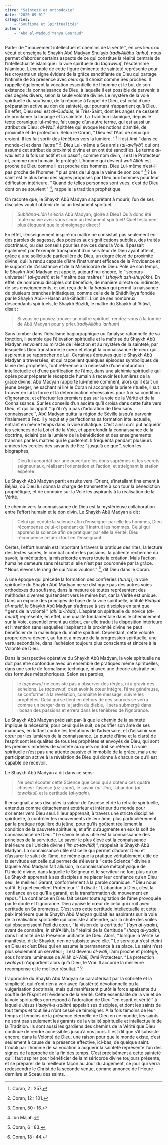 ```yaml
---
titre: "Sainteté et orthodoxie"
date: "2020-09-01"
categories: 
	- "Soufisme et Spiritualités"
auteur: 
	- "Abd al-Wadoud Yahya Gouraud"
---
```


Parler de “&#8239;mouvement intellectuel et chemins de la vérité&#8239;”, en ces lieux où vécut et enseigna le Shaykh Abû Madyan Shu‘ayb (*radiyAllâhu ‘anhu*), nous permet d’aborder certains aspects de ce qui constitue la réalité centrale de l’intellectualité islamique&#8239;: la voie spirituelle du *taçawwuf*, l’ésotérisme islamique. L’exemple de cette figure éminente de sainteté représente pour les croyants un signe évident de la grâce sanctifiante de Dieu qui partage l’intimité de Sa présence avec ceux qu’Il choisit comme Ses proches. Il rappelle également la vocation essentielle de l’homme et le but de son existence&#8239;: la connaissance de Dieu, à laquelle il est possible de parvenir, à des degrés divers, selon la seule volonté divine. Le mystère de la voie spirituelle du soufisme, de la réponse à l’appel de Dieu, est celui d’une préparation active au don de sainteté, qui pourtant n’appartient qu’à Dieu. En effet, Dieu seul est *al-Quddûs*, le Très-Saint, dont les anges ne cessent de proclamer la louange et la sainteté. La Tradition islamique, depuis le texte coranique lui-même, fait usage d’un autre terme, qui est aussi un attribut de Dieu&#8239;: *al-Walî*, épithète qui évoque les notions d’amitié, de proximité et de protection. Selon le Coran, “&#8239;Dieu est l’Ami de ceux qui croient. Il les fait sortir des ténèbres vers la lumière.&#8239;” [^1] Il est Ami “&#8239;dans ce monde-ci et dans l’autre&#8239;” [^2]. Dieu Lui-même a Ses amis (*al-awliyâ’*) qui ont assumé cet attribut de proximité divine et en ont été sanctifiés. Le terme *al-walî* est à la fois un actif et un passif&#8239;; comme nom divin, il est le Protecteur et, comme nom humain, le protégé. L’homme qui devient *walî Allâh* est proche de Dieu comme il est proche des hommes. Dieu Lui-même n’est-Il pas proche de l’homme, “&#8239;plus près de lui que la veine de son cou&#8239;” [^3]&#8239;? Le saint est le plus beau des signes proposés par Dieu aux hommes pour leur édification intérieure. “&#8239;Quand de telles personnes sont vues, c’est de Dieu dont on se souvient&#8239;” [^4], rappelle la tradition prophétique.

On raconte que, le Shaykh Abû Madyan s’apprêtant à mourir, l’un de ses disciples voulut obtenir de lui un testament spirituel.
> *Subhâna-Llâh&#8239;!* s’écria Abû Madyan, gloire à Dieu&#8239;! Qu’a donc été toute ma vie avec vous sinon un testament spirituel&#8239;! Quel testament plus éloquent que le témoignage direct&#8239;! 

En effet, l’enseignement inspiré du maître ne consistait pas seulement en des paroles de sagesse, des poésies aux significations subtiles, des traités doctrinaux, ou des conseils pour les novices dans la Voie. Il passait également par l’exemple transparent d’un serviteur de Dieu ayant atteint, grâce à une sollicitude particulière de Dieu, un degré élevé de proximité divine, qui l’a rendu capable d’être l’instrument efficace de la Providence et le support de l’Assistance et de la Miséricorde de Dieu. Pôle de son temps, le Shaykh Abû Madyan est appelé, aujourd’hui encore, le “&#8239;secours universel&#8239;” (*al-gawth*) et le “&#8239;maître des maîtres&#8239;” (*shaykh ash-shuyûkh*). En effet, de nombreux disciples ont bénéficié, de manière directe ou indirecte, de ses enseignements, et ont reçu de lui la *baraka* qui permit la naissance de plusieurs branches initiatiques, comme celle de la Shâdhiliyya fondée par le Shaykh Abû-l-Hasan ash-Shâdhilî. L’un de ses nombreux descendants spirituels, le Shaykh Bûzîdî, le maître du Shaykh al-‘Alâwî, disait&#8239;: 
> Si vous ne pouvez trouver un maître spirituel, rendez-vous à la tombe de Abû Madyan pour y prier.(*radiyAllâhu ‘anhum*) 

Sans tomber dans l’idéalisme hagiographique ou l’analyse rationnelle de sa fonction, il semble que l’élévation spirituelle et la maîtrise du Shaykh Abû Madyan renvoient au miracle de l’élection et au mystère de la sainteté, par lesquelles Dieu transforme le cœur et élargit la connaissance de ceux qui aspirent à se rapprocher de Lui. Certaines épreuves que le Shaykh Abû Madyan a traversées, et qui rappellent quelques épisodes symboliques de la vie des prophètes, font référence à la nécessité d’une maturation intellectuelle et d’une purification de l’âme, dans une alchimie spirituelle qui opère pour préparer le réceptacle humain à recevoir les lumières de la grâce divine. Abû Madyan rapporte lui-même comment, alors qu’il était un jeune berger, ne sachant ni lire le Coran ni accomplir la prière rituelle, il sut trouver en lui la force et la détermination nécessaires pour fuir sa condition d’ignorance, et effectuer les premiers pas sur la voie de la Vérité et de la Connaissance. Sur les conseils d’un ascète qu’il croisa dans cette fuite vers Dieu, et qui lui apprit “&#8239;qu’il n’y a pas d’adoration de Dieu sans connaissance&#8239;”, Abû Madyan quitta la région de Séville jusqu’à parvenir finalement à Fez. Il y reçut et y perfectionna sa formation intellectuelle, entrant en même temps dans la voie initiatique. C’est ainsi qu’il put acquérir les sciences de la Loi et de la Voie, et approfondir la connaissance de la doctrine, éclairé par la lumière de la bénédiction et des enseignements transmis par les maîtres qui le guidèrent. Il fréquenta pendant plusieurs années les cercles des savants de Fez “&#8239;jusqu’à ce que&#8239;”, selon les biographes, 
> Dieu lui accordât par une ouverture les dons suprêmes et les secrets seigneuriaux, réalisant l’orientation et l’action, et atteignant la station espérée.

Le Shaykh Abû Madyan partit ensuite vers l’Orient, s’installant finalement à Béjaïa, où Dieu lui donna la charge de transmettre à son tour la bénédiction prophétique, et de conduire sur la Voie les aspirants à la réalisation de la Vérité.

Le chemin vers la connaissance de Dieu est la mystérieuse collaboration entre l’effort humain et le don divin. Le Shaykh Abû Madyan a dit&#8239;: 
> Celui qui écoute la science afin d’enseigner par elle les hommes, Dieu récompense celui-ci pendant qu’il instruit les hommes. Celui qui apprend la science afin de pratiquer par elle la Vérité, Dieu récompense celui-ci tout en l’enseignant.

Certes, l’effort humain est important à travers la pratique des rites, la lecture des textes sacrés, le combat contre les passions, la patiente recherche du savoir, la méditation, la miséricorde envers toute la création. Mais l’action humaine demeure sans résultat si elle n’est pas couronnée par la grâce. “&#8239;Nous élevons le rang de qui Nous voulons&#8239;” [^5], dit Dieu dans le Coran.

A une époque qui précède la formation des confréries (*turuq*), la voie spirituelle du Shaykh Abû Madyan ne se distingue pas des autres voies orthodoxes du soufisme, dans la mesure où toutes représentent des méthodes diverses qui tendent vers le même but, car la Vérité est unique. Dans un exposé des principes de base de la voie spirituelle, intitulé *Bidâyat al-murîd*, le Shaykh Abû Madyan s’adresse à ses disciples en tant que “&#8239;gens de la volonté&#8239;” (*ahl al-irâda*). L’aspiration spirituelle du novice (*al-murîd*) représente, en effet, une qualité fondamentale dans le cheminement sur la Voie, essentiellement au début, car elle traduit la disposition intérieure et l’intention sans lesquelles l’aspirant à la proximité divine ne peut bénéficier de la maïeutique du maître spirituel. Cependant, cette volonté propre devra devenir, au fur et à mesure de la progression spirituelle, une vertu secondaire, dans l’adhésion toujours plus consciente et sincère à la Volonté de Dieu.

Dans la perspective opérative du Shaykh Abû Madyan, la voie spirituelle ne doit pas être confondue avec un ensemble de pratiques même spirituelles, dans une sorte de formalisme technique, ni avec une théorie abstraite ou des formules métaphoriques. Selon ses paroles, 
> le *taçawwuf* ne consiste pas à observer des règles, ni à gravir des échelons. Le *taçawwu*f, c’est avoir le cœur intègre, l’âme généreuse, se conformer à la révélation, connaître le message, suivre les prophètes. Celui qui se tient en dehors de ces sources se verra comme un berger dans le jardin du diable, il sera submergé dans l’océan des passions et errera dans les ténèbres de l’ignorance.

Le Shaykh Abû Madyan précisait par-là que le chemin de la sainteté implique la nécessité, pour celui qui le suit, de purifier son âme de ses manques, en luttant contre les tentations de l’adversaire, et d’assainir son cœur par les lumières de la connaissance. La pureté d’âme et la clarté de l’esprit sont les qualités de tous les prophètes et envoyés de Dieu, qui sont les premiers modèles de sainteté auxquels on doit se référer. La voie spirituelle n’est pas une attente passive et immobile de la grâce, mais une participation active à la révélation de Dieu qui donne à chacun ce qu’il est capable de recevoir.

Le Shaykh Abû Madyan a dit dans ce sens&#8239;: 
> Ne peut écouter cette Science que celui qui a obtenu ces quatre choses&#8239;: l’ascèse (*az-zuhd*), le savoir (*al-‘ilm*), l’abandon (*at-tawakkul*) et la certitude (*al-yaqîn*).

Il enseignait à ses disciples la valeur de l’ascèse et de la retraite spirituelle, entendus comme détachement extérieur et intérieur du monde pour s’orienter vers Dieu seul. Il leur apprenait, à travers une stricte discipline spirituelle, à contrôler les mouvements de leur âme, plus particulièrement par la pratique régulière du jeûne, pour qu’ils goûtent réellement la condition de la pauvreté spirituelle, et afin qu’augmente en eux la soif de connaissance de Dieu. “&#8239;Le savoir le plus utile est la connaissance des principes de la servitude. Le savoir le plus élevé est la connaissance intérieure de l’Unicité divine (*‘ilm at-tawhîd*)&#8239;”, rappelait le Shaykh Abû Madyan. La connaissance utile est celle qui permet d’adorer Dieu et d’assurer le salut de l’âme, de même que la pratique véritablement utile de la servitude est celle qui permet de s’élever à “&#8239;cette Science&#8239;” divine à laquelle Abû Madyan fait allusion, la connaissance métaphysique de l’Unicité divine, dans laquelle le Seigneur et le serviteur ne font plus qu’un. Le Shaykh apprenait à ses disciples à ne placer leur confiance qu’en Dieu seul, le meilleur Garant, conformément à la parole coranique&#8239;: “&#8239;Dieu nous suffit. Et quel excellent Protecteur&#8239;!&#8239;” Il disait&#8239;: “&#8239;L’abandon à Dieu, c’est la confiance en ce qu’Il a garanti, et la transformation du mouvement en repos.&#8239;” La confiance en Dieu fait cesser toute agitation de l’âme provoquée par le doute et l’ignorance. Dieu apaise le cœur de celui qui croit avec certitude en Sa promesse. C’est vers cette certitude intellectuelle et cette paix intérieure que le Shaykh Abû Madyan guidait les aspirants sur la voie de la réalisation spirituelle qui consiste à atteindre, par la chute des voiles qui obscurcissent l’œil du cœur, “&#8239;la vision de la certitude&#8239;” (*‘ayn al-yaqîn*), avant de connaître, in shâ’Allâh, la “&#8239;réalité de la Certitude&#8239;” (*haqq al-yaqîn*), dans l’intimité de la Présence unifiante de Dieu. Alors, “&#8239;lorsque la Vérité se manifeste, dit le Shaykh, rien ne subsiste avec elle.&#8239;” Le serviteur s’est éteint en Dieu et c’est Dieu qui en assume la permanence à sa place. Le saint n’est plus seulement un serviteur&#8239;; il est devenu *al-walî*, l’ami proche et protégé, sous l’ombre lumineuse de Allâh *al-Walî*, l’Ami Protecteur. “&#8239;La protection (*walâya*) n’appartient alors qu’à Dieu, le Vrai. Il accorde la meilleure récompense et le meilleur résultat.&#8239;” [^6] 

L’approche du Shaykh Abû Madyan se caractérisait par la sobriété et la simplicité, qui n’ont rien à voir avec l’austérité dévotionnelle ou la vulgarisation doctrinale, mais qui manifestent plutôt la force apaisante du souffle de l’Esprit et l’évidence de la Vérité. Cette essentialité de la vie et de la voie spirituelles correspond à l’adoration de Dieu “&#8239;en esprit et vérité&#8239;” à laquelle Jésus (*‘alayhi-s-salâm*) appelait ses disciples, et dont les saints de tout temps et tout lieu n’ont cessé de témoigner. A la fois témoins de leur temps et témoins de la présence éternelle de Dieu en ce monde, les saints ne sont pas seulement les garants de la vitalité spirituelle et intellectuelle de la Tradition. Ils sont aussi les gardiens des chemins de la Vérité que Dieu continue de rendre accessibles jusqu’à nos jours. Il est dit que s’il subsiste encore, dans la Volonté de Dieu, une raison pour que le monde existe, c’est seulement à cause de la présence effective, ici-bas, de quelque saint. L’oubli par l’homme de sa vocation à acquérir la sainteté représente l’un des signes de l’approche de la fin des temps. C’est précisément à cette sainteté qu’il faut aspirer pour bénéficier de la miséricorde divine toujours présente, et se préparer de la meilleure façon au Jour du Jugement, ce jour qui verra redescendre le Christ de la seconde venue, comme annonce de l’Heure dernière et Sceau des saints.

[^1]:  Coran, 2 : 257.

[^2]:  Coran, 12 : 101.

[^3]:  Coran, 50 : 16.

[^4]:  Ibn Mâjah.

[^5]:  Coran, 6 : 83.

[^6]:  Coran, 18 : 44.